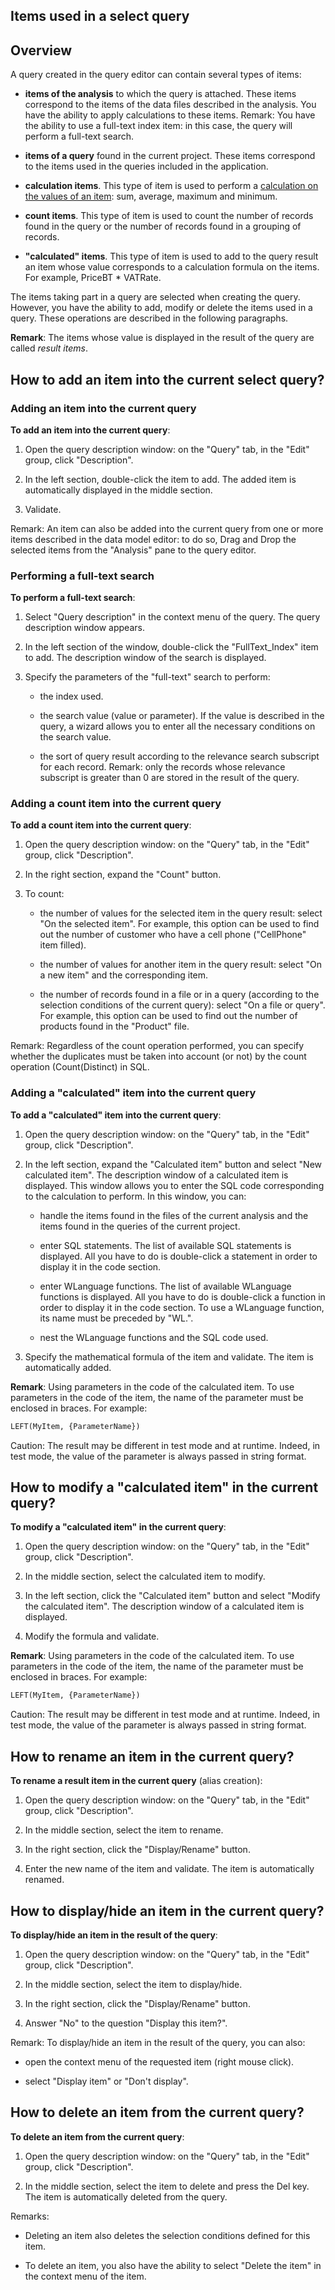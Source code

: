


## Items used in a select query 
			



<a name="NOTE1"></a>
<a name="NOTE1_1"></a>


## Overview
<a name="overview_ELTTEXTE000297"></a>
<a name="Itm_Sel_qry"></a>
A query created in the query editor can contain several types of items:

- **items of the analysis** to which the query is attached. 
	These items correspond to the items of the data files described in the analysis. You have the ability to apply calculations to these items.
	Remark: You have the ability to use a full-text index item: in this case, the query will perform a full-text search. 

- **items of a query** found in the current project. These items correspond to the items used in the queries included in the application.

- **calculation items**. This type of item is used to perform a [calculation on the values of an item](../Editeurs/2032020.md): sum, average, maximum and minimum.

- **count items**. This type of item is used to count the number of records found in the query or the number of records found in a grouping of records.

- **"calculated" items**. This type of item is used to add to the query result an item whose value corresponds to a calculation formula on the items. For example, PriceBT \* VATRate.




The items taking part in a query are selected when creating the query. However, you have the ability to add, modify or delete the items used in a query. These operations are described in the following paragraphs.

**Remark**: The items whose value is displayed in the result of the query are called *result items*.

<a name="NOTE2"></a>
<a name="NOTE2_1"></a>


## How to add an item into the current select query?
<a name="how_add_item_into_the_current_select_query_ELTTEXTE000321"></a>


### Adding an item into the current query
<a name="adding_item_into_the_current_query_ELTPARAGRAPHE000036"></a>

**To add an item into the current query**:

1. Open the query description window: on the "Query" tab, in the "Edit" group, click "Description".

2. In the left section, double-click the item to add. The added item is automatically displayed in the middle section.

3. Validate.


Remark: An item can also be added into the current query from one or more items described in the data model editor: to do so, Drag and Drop the selected items from the "Analysis" pane to the query editor.


### Performing a full-text search
<a name="performing_fulltext_search_ELTPARAGRAPHE000059"></a>

**To perform a full-text search**: 

1. Select "Query description" in the context menu of the query. The query description window appears.

2. In the left section of the window, double-click the "FullText_Index" item to add. The description window of the search is displayed.

3. Specify the parameters of the "full-text" search to  perform:

	- the index used.

	- the search value (value or parameter). If the value is described in the query, a wizard allows you to enter all the necessary conditions on the search value.

	- the sort of query result according to the relevance search subscript for each record. 
			Remark: only the records whose relevance subscript is greater than 0 are stored in the result of the query.






<a name="NOTE2_2"></a>


### Adding a count item into the current query
<a name="adding_count_item_into_the_current_query_ELTPARAGRAPHE000076"></a>

**To add a count item into the current query**:

1. Open the query description window: on the "Query" tab, in the "Edit" group, click "Description".

2. In the right section, expand the "Count" button.

3. To count:

	- the number of values for the selected item in the query result: select "On the selected item".
			For example, this option can be used to find out the number of customer who have a cell phone ("CellPhone" item filled).

	- the number of values for another item in the query result: select "On a new item" and the corresponding item.

	- the number of records found in a file or in a query (according to the selection conditions of the current query): select "On a file or query".
			For example, this option can be used to find out the number of products found in the "Product" file.





Remark: Regardless of the count operation performed, you can specify whether the duplicates must be taken into account (or not) by the count operation (Count(Distinct) in SQL.
<a name="NOTE2_3"></a>


### Adding a "calculated" item into the current query
<a name="adding_calculated_item_into_the_current_query_ELTPARAGRAPHE000109"></a>

**To add a "calculated" item into the current query**:

1. Open the query description window: on the "Query" tab, in the "Edit" group, click "Description".

2. In the left section, expand the "Calculated item" button and select "New calculated item". The description window of a calculated item is displayed. This window allows you to enter the SQL code corresponding to the calculation to perform. In this window, you can:

	- handle the items found in the files of the current analysis and the items found in the queries of the current project.

	- enter SQL statements. The list of available SQL statements is displayed. All you have to do is double-click a statement in order to display it in the code section.

	- enter WLanguage functions. The list of available WLanguage functions is displayed. All you have to do is double-click a function in order to display it in the code section. To use a WLanguage function, its name must be preceded by "WL.".

	- nest the WLanguage functions and the SQL code used.




3. Specify the mathematical formula of the item and validate. The item is automatically added.




**Remark**: Using parameters in the code of the calculated item. 
To use parameters in the code of the item, the name of the parameter must be enclosed in braces. For example:

```txt
LEFT(MyItem, {ParameterName})
```
Caution: The result may be different in test mode and at runtime. Indeed, in test mode, the value of the parameter is always passed in string format.

<a name="NOTE3"></a>
<a name="NOTE3_1"></a>


## How to modify a "calculated item" in the current query?
<a name="how_modify_calculated_item_the_current_query_ELTTEXTE000363"></a>
**To modify a "calculated item" in the current query**:

1. Open the query description window: on the "Query" tab, in the "Edit" group, click "Description".

2. In the middle section, select the calculated item to modify.

3. In the left section, click the "Calculated item" button and select "Modify the calculated item". The description window of a calculated item is displayed.

4. Modify the formula and validate.


**Remark**: Using parameters in the code of the calculated item. 
To use parameters in the code of the item, the name of the parameter must be enclosed in braces. For example:

```txt
LEFT(MyItem, {ParameterName})
```
Caution: The result may be different in test mode and at runtime. Indeed, in test mode, the value of the parameter is always passed in string format.

<a name="NOTE4"></a>
<a name="NOTE4_1"></a>


## How to rename an item in the current query?
<a name="how_rename_item_the_current_query_ELTTEXTE000387"></a>
**To rename a result item in the current query** (alias creation):

1. Open the query description window: on the "Query" tab, in the "Edit" group, click "Description".

2. In the middle section, select the item to rename.

3. In the right section, click the "Display/Rename" button.

4. Enter the new name of the item and validate. The item is automatically renamed.




<a name="NOTE5"></a>
<a name="NOTE5_1"></a>


## How to display/hide an item in the current query?
<a name="how_displayhide_item_the_current_query_ELTTEXTE000411"></a>
**To display/hide an item in the result of the query**:

1. Open the query description window: on the "Query" tab, in the "Edit" group, click "Description".

2. In the middle section, select the item to display/hide.

3. In the right section, click the "Display/Rename" button.

4. Answer "No" to the question "Display this item?".




Remark: To display/hide an item in the result of the query, you can also:

- open the context menu of the requested item (right mouse click).

- select "Display item" or "Don't display".




<a name="NOTE6"></a>
<a name="NOTE6_1"></a>


## How to delete an item from the current query?
<a name="how_delete_item_from_the_current_query_ELTTEXTE000435"></a>
**To delete an item from the current query**:

1. Open the query description window: on the "Query" tab, in the "Edit" group, click "Description".

2. In the middle section, select the item to delete and press the Del key. The item is automatically deleted from the query.




Remarks:

- Deleting an item also deletes the selection conditions defined for this item.

- To delete an item, you also have the ability to select "Delete the item" in the context menu of the item.





